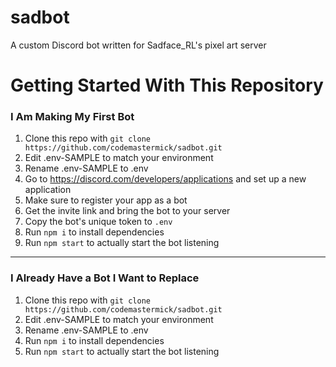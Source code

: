 # sadbot
A custom Discord bot written for Sadface_RL's pixel art server

# Getting Started With This Repository

### I Am Making My First Bot
1. Clone this repo with `git clone https://github.com/codemastermick/sadbot.git`
1. Edit .env-SAMPLE to match your environment
1. Rename .env-SAMPLE to .env
1. Go to https://discord.com/developers/applications and set up a new application
1. Make sure to register your app as a bot
1. Get the invite link and bring the bot to your server
1. Copy the bot's unique token to `.env`
1. Run `npm i` to install dependencies
1. Run `npm start` to actually start the bot listening

<hr>

### I Already Have a Bot I Want to Replace
1. Clone this repo with `git clone https://github.com/codemastermick/sadbot.git`
1. Edit .env-SAMPLE to match your environment
1. Rename .env-SAMPLE to .env
1. Run `npm i` to install dependencies
1. Run `npm start` to actually start the bot listening